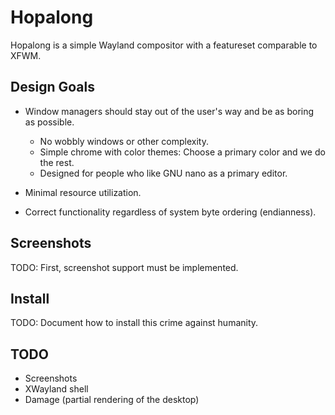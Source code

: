 # Hopalong

Hopalong is a simple Wayland compositor with a featureset comparable to XFWM.

## Design Goals

* Window managers should stay out of the user's way and be as boring as possible.
  * No wobbly windows or other complexity.
  * Simple chrome with color themes: Choose a primary color and we do the rest.
  * Designed for people who like GNU nano as a primary editor.

* Minimal resource utilization.

* Correct functionality regardless of system byte ordering (endianness).

## Screenshots

TODO: First, screenshot support must be implemented.

## Install

TODO: Document how to install this crime against humanity.

## TODO

* Screenshots
* XWayland shell
* Damage (partial rendering of the desktop)
